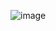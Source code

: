 ![image](https://github.com/lordwave1488/profilecard/assets/165003519/908d9eab-95da-404d-8395-0d9b2898f833)
